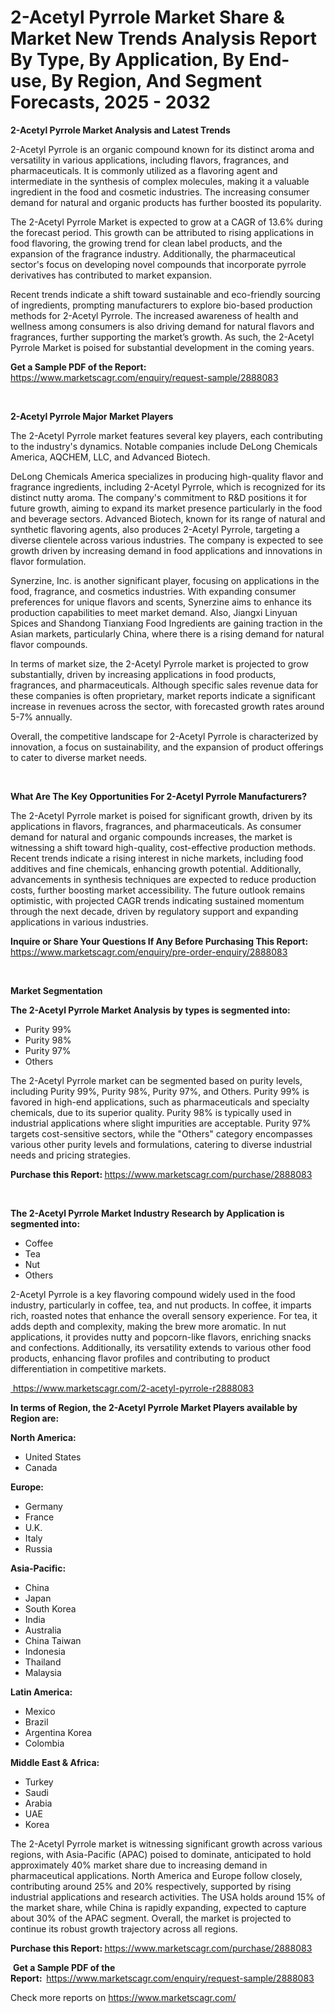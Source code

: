 <p><h1>2-Acetyl Pyrrole Market Share & Market New Trends Analysis Report By Type, By Application, By End-use, By Region, And Segment Forecasts, 2025 - 2032</h1></p><p><strong>2-Acetyl Pyrrole Market Analysis and Latest Trends</strong></p>
<p><p>2-Acetyl Pyrrole is an organic compound known for its distinct aroma and versatility in various applications, including flavors, fragrances, and pharmaceuticals. It is commonly utilized as a flavoring agent and intermediate in the synthesis of complex molecules, making it a valuable ingredient in the food and cosmetic industries. The increasing consumer demand for natural and organic products has further boosted its popularity.</p><p>The 2-Acetyl Pyrrole Market is expected to grow at a CAGR of 13.6% during the forecast period. This growth can be attributed to rising applications in food flavoring, the growing trend for clean label products, and the expansion of the fragrance industry. Additionally, the pharmaceutical sector's focus on developing novel compounds that incorporate pyrrole derivatives has contributed to market expansion.</p><p>Recent trends indicate a shift toward sustainable and eco-friendly sourcing of ingredients, prompting manufacturers to explore bio-based production methods for 2-Acetyl Pyrrole. The increased awareness of health and wellness among consumers is also driving demand for natural flavors and fragrances, further supporting the market’s growth. As such, the 2-Acetyl Pyrrole Market is poised for substantial development in the coming years.</p></p>
<p><strong>Get a Sample PDF of the Report:&nbsp;</strong> <a href="https://www.marketscagr.com/enquiry/request-sample/2888083?utm_campaign=2304&utm_medium=2&utm_source=Github&utm_content=ia&utm_term=14032025&utm_id=2-acetyl-pyrrole">https://www.marketscagr.com/enquiry/request-sample/2888083</a></p>
<p>&nbsp;</p>
<p><strong>2-Acetyl Pyrrole Major Market Players</strong></p>
<p><p>The 2-Acetyl Pyrrole market features several key players, each contributing to the industry's dynamics. Notable companies include DeLong Chemicals America, AQCHEM, LLC, and Advanced Biotech. </p><p>DeLong Chemicals America specializes in producing high-quality flavor and fragrance ingredients, including 2-Acetyl Pyrrole, which is recognized for its distinct nutty aroma. The company's commitment to R&D positions it for future growth, aiming to expand its market presence particularly in the food and beverage sectors. Advanced Biotech, known for its range of natural and synthetic flavoring agents, also produces 2-Acetyl Pyrrole, targeting a diverse clientele across various industries. The company is expected to see growth driven by increasing demand in food applications and innovations in flavor formulation.</p><p>Synerzine, Inc. is another significant player, focusing on applications in the food, fragrance, and cosmetics industries. With expanding consumer preferences for unique flavors and scents, Synerzine aims to enhance its production capabilities to meet market demand. Also, Jiangxi Linyuan Spices and Shandong Tianxiang Food Ingredients are gaining traction in the Asian markets, particularly China, where there is a rising demand for natural flavor compounds. </p><p>In terms of market size, the 2-Acetyl Pyrrole market is projected to grow substantially, driven by increasing applications in food products, fragrances, and pharmaceuticals. Although specific sales revenue data for these companies is often proprietary, market reports indicate a significant increase in revenues across the sector, with forecasted growth rates around 5-7% annually.</p><p>Overall, the competitive landscape for 2-Acetyl Pyrrole is characterized by innovation, a focus on sustainability, and the expansion of product offerings to cater to diverse market needs.</p></p>
<p>&nbsp;</p>
<p><strong>What Are The Key Opportunities For 2-Acetyl Pyrrole Manufacturers?</strong></p>
<p><p>The 2-Acetyl Pyrrole market is poised for significant growth, driven by its applications in flavors, fragrances, and pharmaceuticals. As consumer demand for natural and organic compounds increases, the market is witnessing a shift toward high-quality, cost-effective production methods. Recent trends indicate a rising interest in niche markets, including food additives and fine chemicals, enhancing growth potential. Additionally, advancements in synthesis techniques are expected to reduce production costs, further boosting market accessibility. The future outlook remains optimistic, with projected CAGR trends indicating sustained momentum through the next decade, driven by regulatory support and expanding applications in various industries.</p></p>
<p><strong>Inquire or Share Your Questions If Any Before Purchasing This Report:</strong> <a href="https://www.marketscagr.com/enquiry/pre-order-enquiry/2888083?utm_campaign=2304&utm_medium=2&utm_source=Github&utm_content=ia&utm_term=14032025&utm_id=2-acetyl-pyrrole">https://www.marketscagr.com/enquiry/pre-order-enquiry/2888083</a></p>
<p>&nbsp;</p>
<p><strong>Market Segmentation</strong></p>
<p><strong>The 2-Acetyl Pyrrole Market Analysis by types is segmented into:</strong></p>
<p><ul><li>Purity 99%</li><li>Purity 98%</li><li>Purity 97%</li><li>Others</li></ul></p>
<p><p>The 2-Acetyl Pyrrole market can be segmented based on purity levels, including Purity 99%, Purity 98%, Purity 97%, and Others. Purity 99% is favored in high-end applications, such as pharmaceuticals and specialty chemicals, due to its superior quality. Purity 98% is typically used in industrial applications where slight impurities are acceptable. Purity 97% targets cost-sensitive sectors, while the "Others" category encompasses various other purity levels and formulations, catering to diverse industrial needs and pricing strategies.</p></p>
<p><strong>Purchase this Report:&nbsp;</strong><a href="https://www.marketscagr.com/purchase/2888083?utm_campaign=2304&utm_medium=2&utm_source=Github&utm_content=ia&utm_term=14032025&utm_id=2-acetyl-pyrrole">https://www.marketscagr.com/purchase/2888083</a></p>
<p>&nbsp;</p>
<p><strong>The 2-Acetyl Pyrrole Market Industry Research by Application is segmented into:</strong></p>
<p><ul><li>Coffee</li><li>Tea</li><li>Nut</li><li>Others</li></ul></p>
<p><p>2-Acetyl Pyrrole is a key flavoring compound widely used in the food industry, particularly in coffee, tea, and nut products. In coffee, it imparts rich, roasted notes that enhance the overall sensory experience. For tea, it adds depth and complexity, making the brew more aromatic. In nut applications, it provides nutty and popcorn-like flavors, enriching snacks and confections. Additionally, its versatility extends to various other food products, enhancing flavor profiles and contributing to product differentiation in competitive markets.</p></p>
<p><a href="https://www.marketscagr.com/2-acetyl-pyrrole-r2888083?utm_campaign=2304&utm_medium=2&utm_source=Github&utm_content=ia&utm_term=14032025&utm_id=2-acetyl-pyrrole">&nbsp;https://www.marketscagr.com/2-acetyl-pyrrole-r2888083</a></p>
<p><strong>In terms of Region, the 2-Acetyl Pyrrole Market Players available by Region are:</strong></p>
<p>
    <p> <strong> North America: </strong>
        <ul>
            <li>United States</li>
            <li>Canada</li>
        </ul>
        </p> 
    <p> <strong> Europe: </strong>
        <ul>
            <li>Germany</li>
            <li>France</li>
            <li>U.K.</li>
            <li>Italy</li>
            <li>Russia</li>
        </ul>
        </p> 
    <p> <strong> Asia-Pacific: </strong>
        <ul>
            <li>China</li>
            <li>Japan</li>
            <li>South Korea</li>
            <li>India</li>
            <li>Australia</li>
            <li>China Taiwan</li>
            <li>Indonesia</li>
            <li>Thailand</li>
            <li>Malaysia</li>
        </ul>
        </p> 
    <p> <strong> Latin America: </strong>
        <ul>
            <li>Mexico</li>
            <li>Brazil</li>
            <li>Argentina Korea</li>
            <li>Colombia</li>
        </ul>
        </p> 
    <p> <strong> Middle East & Africa: </strong>
        <ul>
            <li>Turkey</li>
            <li>Saudi</li>
            <li>Arabia</li>
            <li>UAE</li>
            <li>Korea</li>
        </ul>
    </p>
    </p>
<p><p>The 2-Acetyl Pyrrole market is witnessing significant growth across various regions, with Asia-Pacific (APAC) poised to dominate, anticipated to hold approximately 40% market share due to increasing demand in pharmaceutical applications. North America and Europe follow closely, contributing around 25% and 20% respectively, supported by rising industrial applications and research activities. The USA holds around 15% of the market share, while China is rapidly expanding, expected to capture about 30% of the APAC segment. Overall, the market is projected to continue its robust growth trajectory across all regions.</p></p>
<p><strong>Purchase this Report: </strong><a href="https://www.marketscagr.com/purchase/2888083?utm_campaign=2304&utm_medium=2&utm_source=Github&utm_content=ia&utm_term=14032025&utm_id=2-acetyl-pyrrole">https://www.marketscagr.com/purchase/2888083</a></p>
<p>&nbsp;<strong>Get a Sample PDF of the Report:&nbsp;&nbsp;</strong><a href="https://www.marketscagr.com/enquiry/request-sample/2888083?utm_campaign=2304&utm_medium=2&utm_source=Github&utm_content=ia&utm_term=14032025&utm_id=2-acetyl-pyrrole">https://www.marketscagr.com/enquiry/request-sample/2888083</a></p>
<p><strong></strong></p>
<p>Check more reports on <a href="https://www.marketscagr.com/?utm_campaign=2304&utm_medium=2&utm_source=Github&utm_content=ia&utm_term=14032025&utm_id=2-acetyl-pyrrole">https://www.marketscagr.com/</a></p>